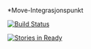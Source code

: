 *Move-Integrasjonspunkt

[![Build Status](https://travis-ci.org/difi/move-integrasjonspunkt.svg?branch=master)](https://travis-ci.org/difi/move-integrasjonspunkt)

[![Stories in Ready](https://badge.waffle.io/difi/move-integrasjonspunkt.png?label=ready&title=Ready)](https://waffle.io/difi/move-integrasjonspunkt)
